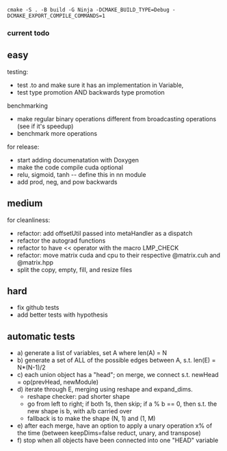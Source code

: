 `cmake -S . -B build -G Ninja -DCMAKE_BUILD_TYPE=Debug -DCMAKE_EXPORT_COMPILE_COMMANDS=1`

### current todo

<!-- - refactor the testing folder with Cmake -->
<!-- - refactor the tests to test both CPU and CUDA sequentially -->
<!-- - refactor the tests to test all data types -->


## easy

testing: 
- test .to and make sure it has an implementation in Variable, 
- test type promotion AND backwards type promotion

benchmarking
- make regular binary operations different from broadcasting operations (see if it's speedup)
- benchmark more operations

for release:
- start adding documenatation with Doxygen
- make the code compile cuda optional
- relu, sigmoid, tanh -- define this in nn module
- add prod, neg, and pow backwards

## medium

for cleanliness:
- refactor: add offsetUtil passed into metaHandler as a dispatch
- refactor the autograd functions
- refactor to have << operator with the macro LMP_CHECK
- refactor: move matrix cuda and cpu to their respective @matrix.cuh and @matrix.hpp
- split the copy, empty, fill, and resize files

## hard

- fix github tests
- add better tests with hypothesis

## automatic tests

- a) generate a list of variables, set A where len(A) = N
- b) generate a set of ALL of the possible edges between A, s.t. len(E) = N\*(N-1)/2
- c) each union object has a "head"; on merge, we connect s.t. newHead = op(prevHead, newModule)
- d) iterate through E, merging using reshape and expand_dims.
  - reshape checker: pad shorter shape
  - go from left to right; if both 1s, then skip; if a % b == 0, then s.t. the new shape is b, with a/b carried over
  - fallback is to make the shape (N, 1) and (1, M)
- e) after each merge, have an option to apply a unary operation x% of the time (between keepDims=false reduct, unary, and transpose)
- f) stop when all objects have been connected into one "HEAD" variable
